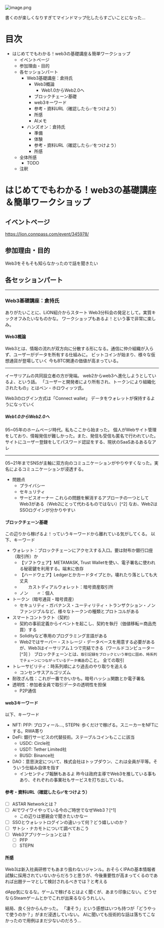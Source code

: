![image.png](https://qiita-image-store.s3.ap-northeast-1.amazonaws.com/0/122800/f0c9f5e6-4d45-4fdf-b7ca-a699d2b2a8d7.png)

書くのが楽しくなりすぎてマインドマップ化したらすごいことになった…

# 目次

- はじめてでもわかる！web3の基礎講座＆簡単ワークショップ
    - イベントページ
    - 参加理由・目的
    - 各セッションパート
        - Web3基礎講座：倉持氏
            - Web3概論
                - Web1.0からWeb2.0へ
            - ブロックチェーン基礎
            - web3キーワード
            - 参考・資料URL（確認したら✅をつけよう）
            - 所感
            - AIメモ
        - ハンズオン：倉持氏
            - 準備
            - 体験
            - 参考・資料URL（確認したら✅をつけよう）
            - 所感
    - 全体所感
        - TODO
    - 注釈

# はじめてでもわかる！web3の基礎講座＆簡単ワークショップ
## イベントページ
https://lion.connpass.com/event/345978/

## 参加理由・目的
Web3をそもそも知らなかったので話を聞きたい

## 各セッションパート
---
### Web3基礎講座：倉持氏
ありがたいことに、LiON紹介からスタート
Web3分科会の発足として。実質キックオフみたいなものかな。
ワークショップもあるよ！という事で非常に楽しみ。
#### Web3概論
Web3とは、情報の流れが双方向に分散する形になる。通信に仲介組織が入らず、ユーザーがデータを所有する仕組みに。
ビットコインが始まり、様々な仮想通貨が登場していく
今もBTC関連の価値が高まっている。

---

イーサリアムの共同設立者の方が発端。
web2からweb3へ進化しようとしているよ、という話。
「ユーザーと開発者により所有され、トークンにより組織化されたもの」とはベン・ホロウィッツ氏。

Web3のログイン方式は「Connect wallet」
データをウォレットが保持するようになっていく

##### Web1.0からWeb2.0へ
95~05年のホームページ時代。私もここから始まった。
個人がWebサイト管理をしており、情報発信が難しかった。また、発信も受信も匿名で行われていた。
サイトにユーザー登録をしてパスワード認証をする、現状のSaaSあるあるなアレ

---

05~21年までSNSが主軸に双方向のコミュニケーションがやりやすくなった。実名によるコミュニケーションが浸透する。
- 問題点
	- プライバシー
	- セキュリティ
	- サービスオーナー
これらの問題を解消するアプローチの一つとしてWeb3がある（Web2にとって代わるものではない）[^2]
なお、Web2はSSOログインが分かりやすい
#### ブロックチェーン基礎
この辺りから稼げるよ！っていうキーワードから離れている気がしてくる。
以下、キーワード
- ウォレット：ブロックチェーンにアクセスする入口。要は財布か銀行口座（取引所）か
	- 【ソフトウェア】METAMASK, Trust Walletを使い、電子署名に使われる秘密鍵を利用する。端末に依存
	- 【ハードウェア】Ledgerとかカードタイプとか。壊れたり落としても大丈夫
	- 　　カストディアルウォレット：暗号資産取引所
	- ノン　　〃：個人
- トークン（暗号通貨・暗号資産）
	- セキュリティ・ガバナンス・ユーティリティ・トランザクション・ノンファンジブルなど、様々なトークンの種類とプロトコルがある
- スマートコントラクト（契約）
	- 契約の事前定義からイベントを起こし、契約を執行（価値移転＝商品売買）する
	- Solidityなど専用のプログラミング言語がある
	- Web2ではサーバー・ストレージ・データベースを用意する必要があるが、Web3はイーサリアム１つで完結できる（ワールドコンピューター[^3] ）
ブロックチェーンとは、`取引記録をブロックという単位に固め、時系列でチェーンにつながっているデータ構造`のこと。
全ての取引
- トレーサビリティ：時系列順により過去のやり取りを追える
	- コンセンサスアルゴリズム
- 耐改ざん性：これが一番でかいかも。暗号ハッシュ関数とか電子署名
- 透明性：参加者全員で取引データの透明性を担保
	- P2P通信
#### web3キーワード
以下、キーワード
- NFT: PFP: プロフィール..., STEPN: 歩くだけで稼げる。スニーカーをNFTにする。RWA寄り
- DeFi: 銀行サービスの代替技術。ステーブルコインもここに該当
	- USDC: Circle社
	- USDT: Tether Limited社
	- BUSD: Binance社
- DAO：意思決定について、株式会社はトップダウン、これは全員が平等。そういう仕組み自体を指す
	- インセンティブ報酬もあるよ
昨今は政府主導でWeb3を推している事もあり、それぞれの事業社もサービスを打ち出している。
#### 参考・資料URL（確認したら✅をつけよう）
- [ ] ASTAR Networkとは？
- [ ] AIでワイワイやっている今のご時世でなぜWeb3？[^1]
	- この辺りは懇親会で聞きたいかなー
- [ ] SSOとウォレットログインの違いって何？どう嬉しいのか？
- [ ] サトシ・ナカモトについて調べておこう
- [ ] Web3アプリケーションとは？
	- [ ] PFP
	- [ ] STEPN
#### 所感
Web3は新入社員研修でもあまり扱わないジャンル。おそらくIPAの基本情報者試験に採用されていないからだろうと思うが、今後重要性が高まってくるのであれば出題テーマとして検討されるべきでは？と考える

dApp気になるな。ゲームで稼げるとはよく聞くが、あまり印象にない。どうせならSteamゲームとかでこれが出来るならうれしい。

結局、良く分からんかった。
「凄そう」という感想はいつも持つが「どうやって使うのか？」がまだ浸透していない。
AIに聞いても技術的な話は落ちてこなかったので用例はまだ少ないのだろう...
